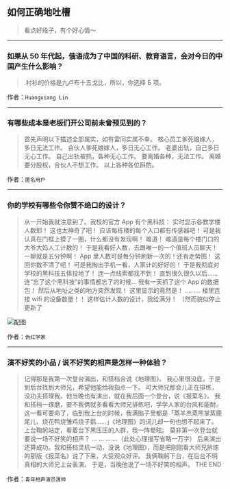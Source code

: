 ## 如何正确地吐槽

> 看点好段子，有个好心情～


 
---

### 如果从 50 年代起，俄语成为了中国的科研、教育语言，会对今日的中国产生什么影响？

> .衬衫的价格是九卢布十五戈比，所以，你选择 Б 项。


作者：`Huangxiang Lin`

---

### 有哪些成本是老板们开公司前未曾预见到的？

> 首先声明以下描述全部属实，如有雷同实属不幸。
> 核心员工爹死娘嫁人，多日无法工作。
> 合伙人爹死娘嫁人，多日无心工作。
> 老婆出轨，自己多日无心工作。
> 自己出轨被抓，各种无心工作。
> 要离婚各种，无法工作。
> 离婚要分股权，合伙人不想工作。
> 以上各种各位斟酌。


作者：`匿名用户`

---

### 你的学校有哪些令你赞不绝口的设计？

> 从一开始我就注意到了。我校的官方 App 有个黑科技：
> 实时显示各教学楼人数耶！
> 这也太神奇了吧！
> 应该每栋楼的每个入口都有传感器吧！
> 可是我认真在门框上摸了一圈，什么都没有发现啊！
> 难道！
> 难道是每个楼门口的大爷大妈人工计数的！
> 于是我看好人数，去跟唯一的一个值班人员聊天！
> 一聊就是五分钟啊！
> App 里人数可是每分钟刷新一次的！还有走势图！
> 这回你数不清了吧！
> 可是我掏出手机一看，人家计的好好的！
> 于是我彻底对学校的黑科技五体投地了！
> 连一点线索都找不到！
> 直到很久很久以后……
> 连“忘了这个黑科技”的事情都忘了的时候...
> 我有一天抓了这个 App 的数据包！
> 然后从地址之类的地方突然发现！
> 这里显示的竟然是！
> ....
> ....
> 楼里连接 wifi 的设备数量！！
> 这样估计人数的设计，我给满分！
> （然而貌似停止更新了



![配图](http://pic1.zhimg.com/70/4c91a0d31b24b166ff347fd00f35c904_b.jpg)


作者：`伪红学家`

---

### 演不好笑的小品 / 说不好笑的相声是怎样一种体验？

> 记得那是我第一次登台演出，和搭档合说《地理图》。
> 我心里很没底，于是到后台找到大师兄，希望他能给我指点一下。
> 可大师兄那会儿正在排练，没功夫搭理我。他当晚也有演出，就在我后面一个登台，说《报菜名》。
> 我和搭档一琢磨，要不我俩就多看看大师兄排练吧，学学人家的台风和能耐。
> 这一看可要命了，临到我上台的时候，我满脑子里都是「蒸羊羔蒸熊掌蒸鹿尾儿、烧花鸭烧雏鸡烧子鹅……」《地理图》的词儿却一句也想不起来了。
> 上台鞠躬站定，看着台下黑压压的人群，我一阵晕眩。
> 莫非第一次登台就要说一场不好笑的相声？
> ...
> ...
> ...
> ...（此处心理描写省略一万字）
> 后来演出还算成功。我和搭档灵机一动，没说《地理图》，而是把刚刚看大师兄排练的那版《报菜名》说了下来，大受观众好评。
> 我俩鞠躬下台，在后台不明真相的大师兄上台表演。
> 于是，当晚他说了一场不好笑的相声。
> THE END


作者：`青年相声演员薄帅`